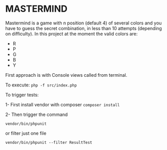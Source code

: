 # MASTERMIND

Mastermind is a game with n position (default 4) of several colors and you have to guess the secret combination,
in less than 10 attempts (depending on difficulty).
In this project at the moment the valid colors are:
- R
- P
- G
- B
- Y

First approach is with Console views called from terminal.

To execute:
``
php -f src/index.php
``

To trigger tests:

1- First install vendor with composer
```composer install```

2- Then trigger the command
```
vendor/bin/phpunit
```
or filter just one file
```
vendor/bin/phpunit --filter ResultTest
```
